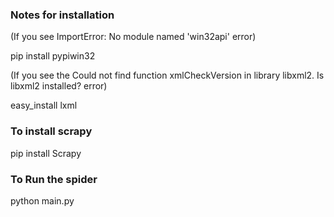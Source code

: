 ### Notes for installation
(If you see ImportError: No module named 'win32api' error) 

pip install pypiwin32 

(If you see the Could not find function xmlCheckVersion in library libxml2. Is libxml2 installed? error) 

easy_install lxml 

### To install scrapy
pip install Scrapy

### To Run the spider
python main.py